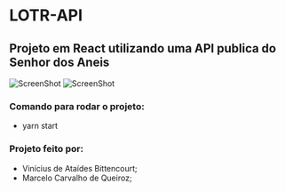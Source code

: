 # LOTR-API
## Projeto em React utilizando uma API publica do Senhor dos Aneis

![ScreenShot](https://raw.github.com/VinnyBittencourt/LOTR-API/master/lotr_api/src/assets/img01.png)
![ScreenShot](https://raw.github.com/VinnyBittencourt/LOTR-API/master/lotr_api/src/assets/img02.png)

### Comando para rodar o projeto:
- yarn start

### Projeto feito por:
- Vinícius de Ataídes Bittencourt;
- Marcelo Carvalho de Queiroz;
